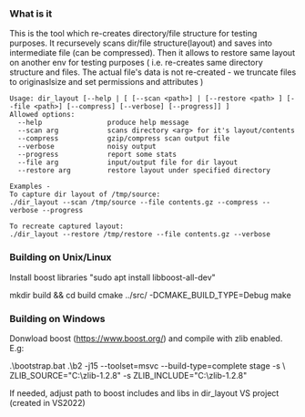 ### What is it
This is the tool which re-creates directory/file structure for testing 
purposes. It recursevely scans dir/file structure(layout) and saves into 
intermediate file (can be compressed). Then it allows to restore same layout
on another env for testing purposes ( i.e. re-creates same directory 
structure and files. The actual file's data is not re-created - we truncate 
files to originaslsize and set permissions and attributes ) 

```
Usage: dir_layout [--help | [ [--scan <path>] | [--restore <path> ] [--file <path>] [--compress] [--verbose] [--progress]] ]
Allowed options:
  --help                produce help message
  --scan arg            scans directory <arg> for it's layout/contents
  --compress            gzip/compress scan output file
  --verbose             noisy output
  --progress            report some stats
  --file arg            input/output file for dir layout
  --restore arg         restore layout under specified directory

Examples - 
To capture dir layout of /tmp/source:
./dir_layout --scan /tmp/source --file contents.gz --compress --verbose --progress

To recreate captured layout:
./dir_layout --restore /tmp/restore --file contents.gz --verbose 
```

### Building on Unix/Linux  
Install boost libraries "sudo apt install libboost-all-dev"

mkdir build && cd build
cmake  ../src/ -DCMAKE_BUILD_TYPE=Debug
make 

### Building on Windows 
Donwload boost (https://www.boost.org/) and compile with zlib enabled.
E.g: 

.\bootstrap.bat
.\b2 -j15 --toolset=msvc --build-type=complete stage -s \ 
    ZLIB_SOURCE="C:\zlib-1.2.8" -s ZLIB_INCLUDE="C:\zlib-1.2.8" 


If needed, adjust path to boost includes and libs in dir_layout VS project 
(created in VS2022)

